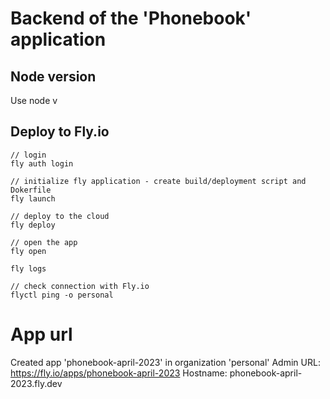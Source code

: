 # Backend of the 'Phonebook' application

## Node version

Use node v

## Deploy to Fly.io

```
// login
fly auth login

// initialize fly application - create build/deployment script and Dokerfile
fly launch

// deploy to the cloud
fly deploy

// open the app
fly open

fly logs

// check connection with Fly.io
flyctl ping -o personal
```

# App url

Created app 'phonebook-april-2023' in organization 'personal'
Admin URL: https://fly.io/apps/phonebook-april-2023
Hostname: phonebook-april-2023.fly.dev
